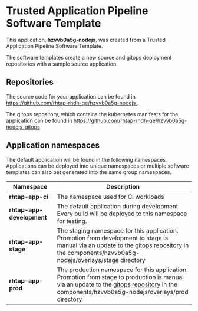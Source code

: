 # Trusted Application Pipeline Software Template

This application, **hzvvb0a5g-nodejs**, was created from a Trusted Application Pipeline Software Template.

The software templates create a new source and gitops deployment repositories with a sample source application. 

## Repositories

The source code for your application can be found in [https://github.com/rhtap-rhdh-qe/hzvvb0a5g-nodejs ](https://github.com/rhtap-rhdh-qe/hzvvb0a5g-nodejs ).
 
The gitops repository, which contains the kubernetes manifests for the application can be found in 
[https://github.com/rhtap-rhdh-qe/hzvvb0a5g-nodejs-gitops ](https://github.com/rhtap-rhdh-qe/hzvvb0a5g-nodejs-gitops ) 

## Application namespaces 

The default application will be found in the following namespaces. Applications can be deployed into unique namespaces or multiple software templates can also bet generated into the same group namespaces.  

|  Namespace   |  Description   |  
| -------- | -------- |
| **rhtap-app-ci** | The namespace used for CI workloads |
| **rhtap-app-development** | The default application during development. Every build will be deployed to this namespace for testing. |
| **rhtap-app-stage** | The staging namespace for this application. Promotion from development to stage is manual via an update to the [gitops repository](https://github.com/rhtap-rhdh-qe/hzvvb0a5g-nodejs-gitops ) in the components/hzvvb0a5g-nodejs/overlays/stage directory |
| **rhtap-app-prod** | The production namespace for this application. Promotion from stage to production is manual via an update to the [gitops repository](https://github.com/rhtap-rhdh-qe/hzvvb0a5g-nodejs-gitops ) in the components/hzvvb0a5g-nodejs/overlays/prod directory |